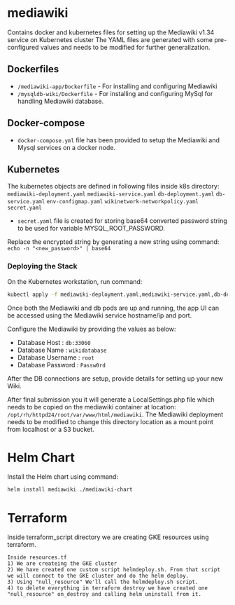 # mediawiki
Contains docker and kubernetes files for setting up the Mediawiki v1.34 service on Kubernetes cluster
The YAML files are generated with some pre-configured values and needs to be modified for further generalization.

## Dockerfiles
* `/mediawiki-app/Dockerfile` - For installing and configuring Mediawiki 
* `/mysqldb-wiki/Dockerfile`  - For installing and configuring MySql for handling Mediawiki database.

## Docker-compose
* `docker-compose.yml` file has been provided to setup the Mediawiki and Mysql services on a docker node.

## Kubernetes
The kubernetes objects are defined in following files inside k8s directory: `mediawiki-deployment.yaml` `mediawiki-service.yaml` `db-deployment.yaml` `db-service.yaml` `env-configmap.yaml` `wikinetwork-networkpolicy.yaml` `secret.yaml`

* `secret.yaml` file is created for storing base64 converted password string to be used for variable MYSQL_ROOT_PASSWORD.

Replace the encrypted string by generating a new string using command: `echo -n "<new_password>" | base64`

### Deploying the Stack
On the Kubernetes workstation, run command:

```bash
kubectl apply -f mediawiki-deployment.yaml,mediawiki-service.yaml,db-deployment.yaml,db-service.yaml,env-configmap.yaml,secret.yaml
```

Once both the Mediawiki and db pods are up and running, the app UI can be accessed using the Mediawiki service hostname/ip and port.

Configure the Mediawiki by providing the values as below:
* Database Host : `db:33060`
* Database Name : `wikidatabase`
* Database Username : `root`
* Database Password : `Passw0rd`

After the DB connections are setup, provide details for setting up your new Wiki.

After final submission you it will generate a LocalSettings.php file which needs to be copied on the mediawiki container at location: `/opt/rh/httpd24/root/var/www/html/mediawiki`. The Mediawiki deployment needs to be modified to change this directory location as a mount point from localhost or a S3 bucket.

# Helm Chart

Install the Helm chart using command: 

```bash
helm install mediawiki ./mediawiki-chart
```
# Terraform 

Inside terraform_script directory we are creating GKE resources using terraform.

    Inside resources.tf
    1) We are createing the GKE cluster
    2) We have created one custom script helmdeploy.sh. From that script we will connect to the GKE cluster and do the helm deploy.
    3) Using "null_resource" We'll call the helmdeploy.sh script.
    4) to delete everything in terraform destroy we have created one "null_resource" on_destroy and calling helm uninstall from it.

